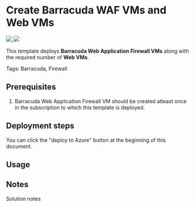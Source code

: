 # Create Barracuda WAF VMs and Web VMs

<a href="https://portal.azure.com/#create/Microsoft.Template/uri/https%3A%2F%2Fraw.githubusercontent.com%2FAzure%2Fazure-quickstart-templates%2Fmaster%2Fbarracuda-waf%2Fazuredeploy.json" target="_blank">
<img src="http://azuredeploy.net/deploybutton.png"/>
</a>
<a href="http://armviz.io/#/?load=https%3A%2F%2Fraw.githubusercontent.com%2FAzure%2Fazure-quickstart-templates%2Fmaster%2Fbarracuda-waf%2Fazuredeploy.json" target="_blank">
<img src="http://armviz.io/visualizebutton.png"/>
</a>


This template deploys  **Barracuda Web Application Firewall VMs** along with the required number of **Web VMs**.

 Tags: Barracuda, Firewall


## Prerequisites

1. Barracuda Web Application Firewall VM should be created atleast once in the subscription to which this template is deployed.

## Deployment steps

You can click the "deploy to Azure" button at the beginning of this document.

## Usage


## Notes

Solution notes
